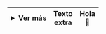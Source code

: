 | <details><summary>Ver más</summary>Línea 1<br>Línea 2</details> | Texto<br>extra | Hola<br>👋 |
|-----------------------------------|------------|------------|
